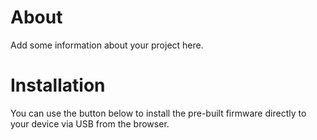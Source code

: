 # About

Add some information about your project here.

# Installation

You can use the button below to install the pre-built firmware directly to your device via USB from the browser.

<esp-web-install-button manifest="firmware/climatemonitor.manifest.json"></esp-web-install-button>

<script type="module" src="https://unpkg.com/esp-web-tools@10/dist/web/install-button.js"></script>
